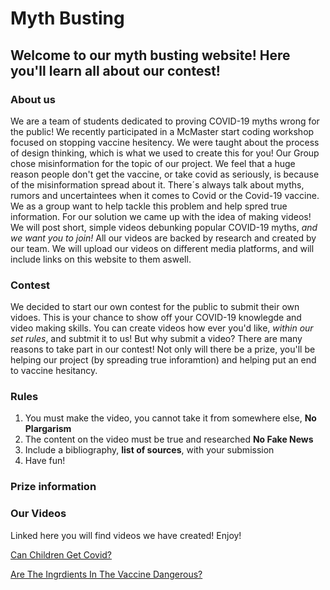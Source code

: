 # Myth Busting

## Welcome to our myth busting website! Here you'll learn all about our contest!

### About us

We are a team of students dedicated to proving COVID-19 myths wrong for the public! We recently participated in a McMaster start coding workshop focused on stopping vaccine hesitency. We were taught about the process of design thinking, which is what we used to create this for you! Our Group chose misinformation for the topic of our project. We feel that a huge reason people don't get the vaccine, or take covid as seriously, is because of the misinformation spread about it. 
There´s always talk about myths, rumors and uncertaintees when it comes to Covid or the Covid-19 vaccine. We as a group want to help tackle this problem and help spred true information. 
For our solution we came up with the idea of making videos! We will post short, simple videos debunking popular COVID-19 myths, _and we want you to join!_ 
All our videos are backed by research and created by our team. We will upload our videos on different media platforms, and will include links on this website to them aswell. 

### Contest

We decided to start our own contest for the public to submit their own vidoes. This is your chance to show off your COVID-19 knowlegde and video making skills. You can create videos how ever you'd like, _within our set rules_, and subtmit it to us! 
But why submit a video? There are many reasons to take part in our contest! 
Not only will there be a prize, you'll be helping our project (by spreading true inforamtion) and helping put an end to vaccine hesitancy. 

### Rules

1. You must make the video, you cannot take it from somewhere else, **No Plargarism** 
2. The content on the video must be true and researched **No Fake News**
3. Include a bibliography, **list of sources**, with your submission
4. Have fun!

### Prize information


### Our Videos 
Linked here you will find videos we have created! Enjoy!

[Can Children Get Covid?](https://drive.google.com/file/d/1WkJ4y8kB5nqPHBlZkQN_9iOssvWD_XWj/view?resourcekey)

[Are The Ingrdients In The Vaccine Dangerous?](https://drive.google.com/file/d/1-0OgoVr1h_j2PHBxwhHzxey5C1L-iLHq/view?ts=62350fef)
